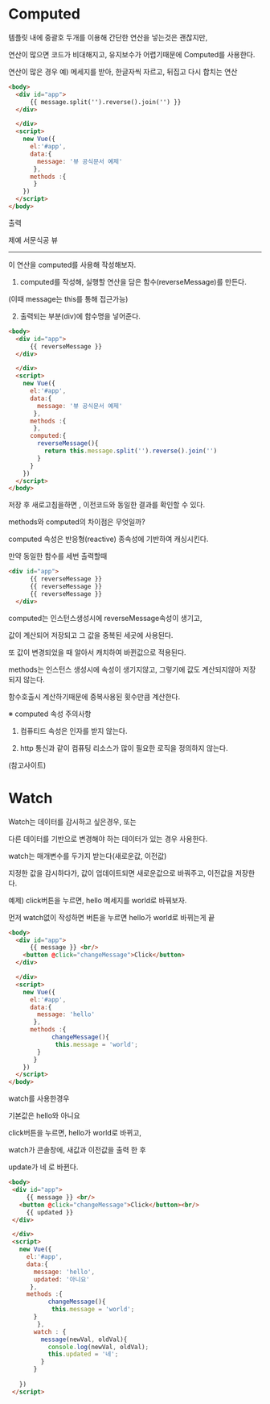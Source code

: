 # Computed 
템플릿 내에 중괄호 두개를 이용해 간단한 연산을 넣는것은 괜찮지만,

연산이 많으면 코드가 비대해지고, 유지보수가 어렵기때문에 Computed를 사용한다.

 

연산이 많은 경우 예) 메세지를 받아, 한글자씩 자르고, 뒤집고 다시 합치는 연산
```html
<body>
  <div id="app"> 
      {{ message.split('').reverse().join('') }}
  </div>

  </div>
  <script>
    new Vue({
      el:'#app',
      data:{ 
        message: '뷰 공식문서 예제'
       },
      methods :{
       }
    })
  </script>
</body>
```
출력 

제예 서문식공 뷰

-----------------------
이 연산을 computed를 사용해 작성해보자.

 

1. computed를 작성해, 실행할 연산을 담은 함수(reverseMessage)를 만든다.

(이때 message는 this를 통해 접근가능)

2. 출력되는 부분(div)에 함수명을 넣어준다. 
```html
<body>
  <div id="app"> 
      {{ reverseMessage }}
  </div>

  </div>
  <script>
    new Vue({
      el:'#app',
      data:{ 
        message: '뷰 공식문서 예제'
       },
      methods :{
       },
      computed:{
        reverseMessage(){
          return this.message.split('').reverse().join('')
        }
      }
    })
  </script>
</body>
```
저장 후 새로고침을하면 , 이전코드와 동일한 결과를 확인할 수 있다.

 

methods와 computed의 차이점은 무엇일까?

 

computed 속성은 반응형(reactive) 종속성에 기반하여 캐싱시킨다. 

 

만약 동일한 함수를 세번 출력할때

```html
<div id="app"> 
      {{ reverseMessage }}
      {{ reverseMessage }}
      {{ reverseMessage }}
  </div>
```
computed는 인스턴스생성시에 reverseMessage속성이 생기고,

값이 계산되어 저장되고 그 값을 중복된 세곳에 사용된다.

또 값이 변경되었을 때 알아서 캐치하여 바뀐값으로 적용된다.

 

methods는 인스턴스 생성시에 속성이 생기지않고, 그렇기에 값도 계산되지않아 저장되지 않는다.

함수호출시 계산하기때문에 중복사용된 횟수만큼 계산한다.

 

※ computed 속성 주의사항

 

1. 컴퓨티드 속성은 인자를 받지 않는다.

2. http 통신과 같이 컴퓨팅 리소스가 많이 필요한 로직을 정의하지 않는다.

(참고사이트)
# Watch 
Watch는 데이터를 감시하고 싶은경우, 또는

다른 데이터를 기반으로 변경해야 하는 데이터가 있는 경우 사용한다.

 

watch는 매개변수를 두가지 받는다(새로운값, 이전값)

지정한 값을 감시하다가, 값이 업데이트되면 새로운값으로 바꿔주고, 이전값을 저장한다.

 

 

예제) click버튼을 누르면, hello 메세지를 world로 바꿔보자.

먼저 watch없이 작성하면 버튼을 누르면 hello가 world로 바뀌는게 끝

```html
<body>
  <div id="app"> 
      {{ message }} <br/>
    <button @click="changeMessage">Click</button>
  </div>

  </div>
  <script>
    new Vue({
      el:'#app',
      data:{ 
        message: 'hello'
       },
      methods :{
            changeMessage(){
             this.message = 'world';
        }
       }
    })
  </script>
</body>
```
 watch를 사용한경우

기본값은 hello와 아니요

click버튼을 누르면, hello가 world로 바뀌고, 

watch가 콘솔창에, 새값과 이전값을 출력 한 후

update가 네 로 바뀐다.

 ```html
<body>
  <div id="app"> 
      {{ message }} <br/>
    <button @click="changeMessage">Click</button><br/>
      {{ updated }}
  </div>

  </div>
  <script>
    new Vue({
      el:'#app',
      data:{ 
        message: 'hello',
        updated: '아니요'
       },
      methods :{
            changeMessage(){
             this.message = 'world';
        }
         },
        watch : {
          message(newVal, oldVal){
            console.log(newVal, oldVal);
            this.updated = '네';
          }
        }
      
    })
  </script>
```







